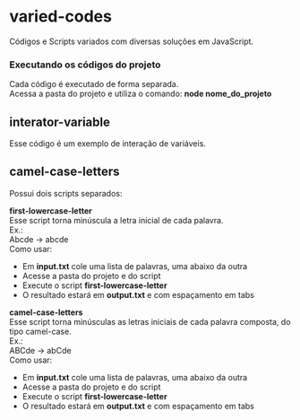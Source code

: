 # varied-codes  
Códigos e Scripts variados com diversas soluções em JavaScript.  
  
### Executando os códigos do projeto  
Cada código é executado de forma separada.  
Acessa a pasta do projeto e utiliza o comando: **node nome_do_projeto**  
  
## interator-variable  
Esse código é um exemplo de interação de variáveis.  
  
## camel-case-letters   
Possui dois scripts separados:  
  
**first-lowercase-letter**  
Esse script torna minúscula a letra inicial de cada palavra.  
Ex.:  
Abcde -> abcde  
Como usar:  
- Em **input.txt** cole uma lista de palavras, uma abaixo da outra  
- Acesse a pasta do projeto e do script  
- Execute o script **first-lowercase-letter**  
- O resultado estará em **output.txt**  e com espaçamento em tabs  
  
**camel-case-letters**  
Esse script torna minúsculas as letras iniciais de cada palavra composta, do tipo camel-case.  
Ex.:  
ABCde -> abCde  
Como usar:  
- Em **input.txt** cole uma lista de palavras, uma abaixo da outra  
- Acesse a pasta do projeto e do script  
- Execute o script **first-lowercase-letter**  
- O resultado estará em **output.txt**  e com espaçamento em tabs  
